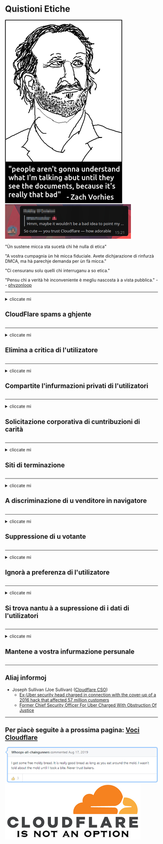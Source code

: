 # Quistioni Etiche

![](../image/itsreallythatbad.jpg)
![](../image/telegram/c81238387627b4bfd3dcd60f56d41626.jpg)

"Ùn sustene micca sta sucetà chì hè nulla di etica"

"A vostra cumpagnia ùn hè micca fiduciale. Avete dichjarazione di rinfurzà DMCA, ma hà parechje demanda per ùn fà micca."

"Ci censuranu solu quelli chì interruganu a so etica."

"Pensu chì a verità hè inconveniente è megliu nascosta à a vista pubblica."  -- [phyzonloop](https://twitter.com/phyzonloop)


---


<details>
<summary>cliccate mi

## CloudFlare spams a ghjente
</summary>


Cloudflare invià e-mail di spam à utilizatori non Cloudflare.

- Inviate solu email à l'abbonati chì anu optatu
- Quandu l'utilizatore dice "stop", allughjate da invià un mail

Hè cusì simplice. Ma Cloudflare ùn importa micca.
Cloudflare hà dettu chì l'usu di u so serviziu pò fà piantà tutti i spammers o l'attaccanti.
Cumu pudemu parità Cloudflare senza attivà Cloudflare?


| 🖼 | 🖼 |
| --- | --- |
| ![](../image/cfspam01.jpg) | ![](../image/cfspam03.jpg) |
| ![](../image/cfspam02.jpg) | ![](../image/cfspambrittany.jpg)<br>![](../image/cfspamtwtr.jpg) |

</details>

---

<details>
<summary>cliccate mi

## Elimina a critica di l'utilizatore
</summary>


Criteri Cloudflare censor negativu.
Se pubblicate un testu anti-Cloudflare in Twitter, avete a pussibilità di ottene una risposta da l'impiegatu Cloudflare cù u "No, ùn hè micca".
Se pubblicate una recensione negativa in qualsiasi situ di recensione, pruvateranu di censurà.


| 🖼 | 🖼 |
| --- | --- |
| ![](../image/cfcenrev_01.jpg)<br>![](../image/cfcenrev_02.jpg) | ![](../image/cfcenrev_03.jpg) |

</details>

---

<details>
<summary>cliccate mi

## Compartite l'infurmazioni privati ​​di l'utilizatori
</summary>


Cloudflare hà un prublema di molestamentu massivu.
Cloudflare sparta infurmazione persunale di quelli chì si lamentanu di siti ospitati.
Vi dumandanu certi volte à furnisce u vostru veru ID.
Se ùn vulete micca esse ingannatu, assaltatu, sbattulatu o uccisu, megliu stà luntanu da i siti web Cloudflared.


| 🖼 | 🖼 |
| --- | --- |
| ![](../image/cfdox_what.jpg) | ![](../image/cfdox_swat.jpg) |
| ![](../image/cfdox_kill.jpg) | ![](../image/cfdox_threat.jpg) |
| ![](../image/cfdox_dox.jpg) | ![](../image/cfdox_ex1.jpg)<br>![](../image/cfdox_ex2.jpg) |

</details>

---

<details>
<summary>cliccate mi

## Solicitazione corporativa di cuntribuzioni di carità
</summary>


CloudFlare si dumanda di cuntribuzioni di carità.
Hè abbastanza appassiante chì una corporazione americana averà dumandatu a carità à fiancu à l'urganizazioni non lucrativi chì anu boni cause.
Se vi piace bluccatu e persone o perde u tempu d'altri persone, puderebbe vulete ordene alcune pizze per l'impiegati di Cloudflare.


![](../image/cfdonate.jpg)

</details>

---

<details>
<summary>cliccate mi

## Siti di terminazione
</summary>


Cosa farete se u vostru situ falò di colpu?
Ci hè i raporti chì Cloudflare elimina a cunfigurazione di l'utente o arresta u serviziu senza alcun avvisu, silenziosamente.
Vi consigliemu di truvà un megliu fornitore.

![](../image/cftmnt.jpg)

</details>

---

<details>
<summary>cliccate mi

## A discriminazione di u venditore in navigatore
</summary>


CloudFlare dà trattamentu preferenziale à quelli chì utilizanu Firefox mentre dà trattamentu ostili à l'utilizatori di non-Tor-Browser sopra Tor.
L'utilizatori di Tor di quelli chì si ricusanu di dirittu di eseguisce javascript non gratuiti ricevenu ancu trattamentu ostili.
Questa inuguaglianza d'accessu hè un abusu di a neutralità di a rete è un abusu di putere.

![](../image/browdifftbcx.gif)

- Sinistra: Tor Browser, A diritta: Chrome. U stessu indirizzu IP.

![](../image/browserdiff.jpg)

- Left: Tor Browser Javascript Disabled, Cookie Abilitatu
- Right: Chrome Activatu Javascript, Cookie Disattivatu

![](../image/cfsiryoublocked.jpg)

- QuteBrowser (navigatore minore) senza Tor (Clearnet IP)

| ***Browser*** | ***Trattamentu di accessu*** |
| --- | --- |
| Tor Browser (Javascript hà attivatu) | accessu permessu |
| Firefox (Javascript hà attivatu) | accessu degradatu |
| Chromium (Javascript hà attivatu) | accessu degradatu |
| Chromium or Firefox (Javascript hè disattivatu) | accessu ricusatu |
| Chromium or Firefox (Cookie disattivatu) | accessu ricusatu |
| QuteBrowser | accessu ricusatu |
| lynx | accessu ricusatu |
| w3m | accessu ricusatu |
| wget | accessu ricusatu |


Perchè ùn utilizate micca u buttone Audio per risolve a sfida faciule?

Iè, ci hè un buttone audio, ma ùn sempre funziona annantu à Tor.
Puderete vene questu messagiu quandu u fate cliccà:

```
Pruvate dopu più tardi
U vostru urdinatore o rete pò esse mandendu dumande automatizate.
Per prutege i nostri utilizatori, ùn pudemu micca processà a vostra dumanda avà.
Per più infurmazione visitate a nostra pagina d'aiutu
```

</details>

---

<details>
<summary>cliccate mi

## Suppressione di u votante
</summary>


U votanti in i stati di i Stati Uniti s'hè registratu per vutà ultimamente à traversu u situ di u secretariu di u statu in a so residenza.
Uffizii di secretariu di statu cuntrullati da i Republicani participanu à a suppressione di l'elettori in prova di u situ web di u secretariu di statu à traversu Cloudflare.
U trattamentu ostili di Cloudflare à l'utenti di Tor, a so pusizione MITM cum'è un puntu di sorveglianza globale centralizatu, è u so rolu pregiudiziale in generale fa chì i votanti riesuttivi sò riluttanti à u registru.
I liberali in particulare tendenu à abbraccià a privacy.
I formi di registrazione di u votante recullanu informazioni sensibule nantu à l'inclinazione pulitica di un votante, l'indirizzu fisicu persunale, u numeru di securità suciale, è a data di nascita.
A maiò parte di i stati facenu solu un sottumessu di quella informazione dispunibile à u publicu, ma Cloudflare vede tutta quella infurmazione quandu qualchissia hè registratu per vutà.

Innota chì a registrazione di carta ùn eludisce Cloudflare perchè u sicritariu di i travagliadori di u serviziu di l'ingressu di dati statali probabilmente usarà u situ web Cloudflare per inserisce a dati.

| 🖼 | 🖼 |
| --- | --- |
| ![](../image/cfvotm_01.jpg) | ![](../image/cfvotm_02.jpg) |

- Change.org hè un situ famosu per riunite i voti è agisce.
“e persone in ogni locu stanu cumincendu campagne, mobilizendu i supportori, è travagliendu cù i decisori per guidà suluzioni.”
Sfortunatamente, assai persone ùn ponu micca vede change.org in tuttu per via di u filtru aggressivu di Cloudflare.
Sò bluccati da a firma di a petizione, allora escludendu da un prucessu demucraticu.
Aduprendu altre piattaforma non cloudflared cum'è OpenPetition aiuta à rimedià u prublema.

| 🖼 | 🖼 |
| --- | --- |
| ![](../image/changeorgasn.jpg) | ![](../image/changeorgtor.jpg) |

- U "Prughjettu Ateneu" di Cloudflare offre una prutezzione à u livellu di l'impresa gratuiti à i siti web di l'elizzioni statali è lucali.
Hanu dettu chì "i so custituenti ponu accede à l'infurmazioni elettorale è u registru di u votante", ma questu hè una bugia perchè parechje persone ùn ponu solu navigà in u situ.

</details>

---

<details>
<summary>cliccate mi

## Ignorà a preferenza di l'utilizatore
</summary>


Se opt-out qualcosa, aspetta chì ùn riceve micca alcun email riguardu.
Cloudflare ignora a preferenza di l'utilizatore è cumanda a dati cù e corporazioni di terzu senza l'accunsentu di u cliente.
Sè vo aduprate u so pianu gratuitu, à volte li mandanu e-mail à ti dumandendu di cumprà abbonamentu mensuale.

![](../image/cfviopl_tp.jpg)

</details>

---

<details>
<summary>cliccate mi

## Si trova nantu à a supressione di i dati di l'utilizatori
</summary>


Sicondu stu blog di clienti ex-cloudflare, Cloudflare si trova in mente per sguassà i cunti.
Avà parechje cumpagnie mantene e vostre dati dopu chì avete chjusu o sguassate u vostru contu.
A maiò parte di e boni cumpagnie ne mencionanu di questu in a so pulitica di privacy.
Cloudflare? Innò.

```
2019-08-05 CloudFlare m'hà mandatu cunferma chì avianu sguassatu u mo contu.
2019-10-02 Aghju ricevutu un email da CloudFlare "perchè sò un cliente"
```

Cloudflare ùn sapia micca di a parolla "sguassà".
Se hè veramente eliminatu, perchè questu ex cliente hà un email?
Hà ammintu ancu chì a pulitica di privacy di Cloudflare ùn ne fa nunda.

```
A so nova pulitica di privacy ùn face nunda di mantenimentu di dati per un annu.
```

![](../image/cfviopl_notdel.jpg)

Cumu pudete fida à Cloudflare se a so pulitica di privacy hè una LIE?

</details>

---

<details>
<summary>cliccate mi

## Mantene a vostra infurmazione persunale
</summary>


Sguassà u contu Cloudflare hè un livellu duru.

```
Invia un bigliettu di supportu utilizendu a categuria "Contu",
è dumandà a cancellazione di u cuntu in u corpu di u messagiu.
Ùn devete avè alcun domini o carte di creditu attaccati à u vostru contu prima di dumandà a cancelazione.
```

Ricivarete sta email di cunferma.

![](../image/cf_deleteandkeep.jpg)

"Avemu cuminciatu à processà a vostra dumanda di eliminazione" ma "Continuemu à almacenà a vostra infurmazione persunale".

Pudete "fiducia" questu?

</details>

---

## Aliaj informoj

- Joseph Sullivan (Joe Sullivan) ([Cloudflare CSO](https://twitter.com/eastdakota/status/1296522269313785862))
  - [Ex-Uber security head charged in connection with the cover-up of a 2016 hack that affected 57 million customers](https://www.businessinsider.com/uber-data-hack-security-head-joe-sullivan-charged-cover-up-2020-8)
  - [Former Chief Security Officer For Uber Charged With Obstruction Of Justice](https://www.justice.gov/usao-ndca/pr/former-chief-security-officer-uber-charged-obstruction-justice)


---

## Per piacè seguite à a prossima pagina:   [Voci Cloudflare](../PEOPLE.md)

![](../image/freemoldybread.jpg)
![](../image/cfisnotanoption.jpg)
